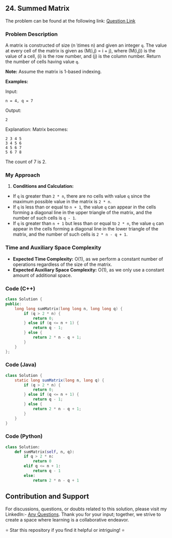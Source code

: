## 24. Summed Matrix

The problem can be found at the following link: [Question Link](https://www.geeksforgeeks.org/problems/print-bracket-number4058/1)

### Problem Description

A matrix is constructed of size \(n \times n\) and given an integer `q`. The value at every cell of the matrix is given as \(M(i,j) = i + j\), where \(M(i,j)\) is the value of a cell, \(i\) is the row number, and \(j\) is the column number. Return the number of cells having value `q`.

**Note:** Assume the matrix is 1-based indexing.

**Examples:**

Input: 
```
n = 4, q = 7
```
Output: 
```
2
```
Explanation:
Matrix becomes:
```
2 3 4 5 
3 4 5 6 
4 5 6 7
5 6 7 8
```
The count of 7 is 2.

### My Approach

1. **Conditions and Calculation:**
- If `q` is greater than `2 * n`, there are no cells with value `q` since the maximum possible value in the matrix is `2 * n`.
- If `q` is less than or equal to `n + 1`, the value `q` can appear in the cells forming a diagonal line in the upper triangle of the matrix, and the number of such cells is `q - 1`.
- If `q` is greater than `n + 1` but less than or equal to `2 * n`, the value `q` can appear in the cells forming a diagonal line in the lower triangle of the matrix, and the number of such cells is `2 * n - q + 1`.

### Time and Auxiliary Space Complexity

- **Expected Time Complexity:** O(1), as we perform a constant number of operations regardless of the size of the matrix.
- **Expected Auxiliary Space Complexity:** O(1), as we only use a constant amount of additional space.

### Code (C++)

```cpp
class Solution {
public:
    long long sumMatrix(long long n, long long q) {
        if (q > 2 * n) {
            return 0;
        } else if (q <= n + 1) {
            return q - 1;
        } else {
            return 2 * n - q + 1;
        }
    }
};
```

### Code (Java)

```java
class Solution {
    static long sumMatrix(long n, long q) {
        if (q > 2 * n) {
            return 0;
        } else if (q <= n + 1) {
            return q - 1;
        } else {
            return 2 * n - q + 1;
        }
    }
}
```

### Code (Python)

```python
class Solution:
    def sumMatrix(self, n, q):
        if q > 2 * n:
            return 0
        elif q <= n + 1:
            return q - 1
        else:
            return 2 * n - q + 1
```

## Contribution and Support

For discussions, questions, or doubts related to this solution, please visit my LinkedIn:- [Any Questions](https://www.linkedin.com/in/het-patel-8b110525a/).
Thank you for your input; together, we strive to create a space where learning is a collaborative endeavor.

⭐ Star this repository if you find it helpful or intriguing! ⭐
